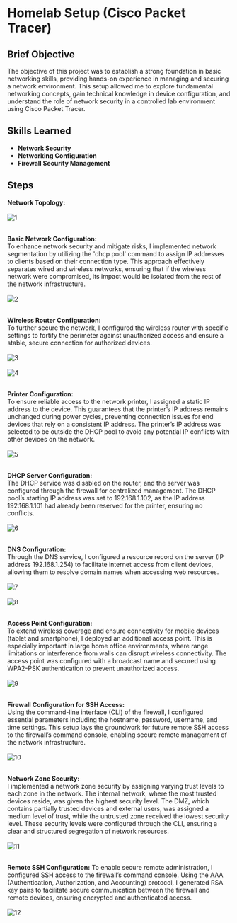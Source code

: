 <h1>Homelab Setup (Cisco Packet Tracer)</h1>

<h2>Brief Objective</h2>
The objective of this project was to establish a strong foundation in basic networking skills, providing hands-on experience in managing and securing a network environment. This setup allowed me to explore fundamental networking concepts, gain technical knowledge in device configuration, and understand the role of network security in a controlled lab environment using Cisco Packet Tracer. <br />


<h2>Skills Learned</h2>

- <b>Network Security</b> 
- <b>Networking Configuration</b>
- <b>Firewall Security Management</b>

<h2>Steps</h2>

**Network Topology:** <br/>
<br />
![1](https://github.com/user-attachments/assets/94a280cf-390d-4409-bbd8-ebe076b27759) <br />
<br />

**Basic Network Configuration:** <br/>
To enhance network security and mitigate risks, I implemented network segmentation by utilizing the 'dhcp pool' command to assign IP addresses to clients based on their connection type. This approach effectively separates wired and wireless networks, ensuring that if the wireless network were compromised, its impact would be isolated from the rest of the network infrastructure. <br/>
<br />
![2](https://github.com/user-attachments/assets/baa757d0-352c-48ec-9555-030913706154) <br />
<br />

**Wireless Router Configuration:** <br/>
To further secure the network, I configured the wireless router with specific settings to fortify the perimeter against unauthorized access and ensure a stable, secure connection for authorized devices.  <br/>
<br />
![3](https://github.com/user-attachments/assets/641089fc-aaff-432a-9688-a753c0e4fa3e) <br />
<br />
![4](https://github.com/user-attachments/assets/26c564de-88ff-402b-8493-95f8959856f2) <br />
<br />

**Printer Configuration:** <br/>
To ensure reliable access to the network printer, I assigned a static IP address to the device. This guarantees that the printer’s IP address remains unchanged during power cycles, preventing connection issues for end devices that rely on a consistent IP address. The printer’s IP address was selected to be outside the DHCP pool to avoid any potential IP conflicts with other devices on the network. <br />
<br />
![5](https://github.com/user-attachments/assets/fc089eb3-c586-4dc2-9779-7a01f86c581d) <br />
<br />

**DHCP Server Configuration:** <br/>
The DHCP service was disabled on the router, and the server was configured through the firewall for centralized management. The DHCP pool’s starting IP address was set to 192.168.1.102, as the IP address 192.168.1.101 had already been reserved for the printer, ensuring no conflicts. <br />
<br />
![6](https://github.com/user-attachments/assets/43d432e4-dd06-49c2-a1d6-d5152cf1b622) <br />
<br />

**DNS Configuration:** <br/>
Through the DNS service, I configured a resource record on the server (IP address 192.168.1.254) to facilitate internet access from client devices, allowing them to resolve domain names when accessing web resources. <br/>
<br />
![7](https://github.com/user-attachments/assets/738fadb6-e5f9-45d6-8f5d-58faab525240) <br />
<br />
![8](https://github.com/user-attachments/assets/1f28549d-f832-4f92-8417-87d0367eae9d) <br />
<br />

**Access Point Configuration:** <br/>
To extend wireless coverage and ensure connectivity for mobile devices (tablet and smartphone), I deployed an additional access point. This is especially important in large home office environments, where range limitations or interference from walls can disrupt wireless connectivity. The access point was configured with a broadcast name and secured using WPA2-PSK authentication to prevent unauthorized access.  <br/>
<br />
![9](https://github.com/user-attachments/assets/e9a7e249-2e15-4548-b429-5eae338b2b7b) <br />
<br />

**Firewall Configuration for SSH Access:** <br/>
Using the command-line interface (CLI) of the firewall, I configured essential parameters including the hostname, password, username, and time settings. This setup lays the groundwork for future remote SSH access to the firewall’s command console, enabling secure remote management of the network infrastructure. <br/>
<br />
![10](https://github.com/user-attachments/assets/5e0df239-a1ff-4828-92ff-84ea57562b71) <br />
<br />

**Network Zone Security:** <br/>
I implemented a network zone security by assigning varying trust levels to each zone in the network. The internal network, where the most trusted devices reside, was given the highest security level. The DMZ, which contains partially trusted devices and external users, was assigned a medium level of trust, while the untrusted zone received the lowest security level. These security levels were configured through the CLI, ensuring a clear and structured segregation of network resources. <br />
<br />
![11](https://github.com/user-attachments/assets/9500a620-0db7-49c9-b1b3-d1a346854e99) <br />
<br />

**Remote SSH Configuration:**
To enable secure remote administration, I configured SSH access to the firewall’s command console. Using the AAA (Authentication, Authorization, and Accounting) protocol, I generated RSA key pairs to facilitate secure communication between the firewall and remote devices, ensuring encrypted and authenticated access. <br />
<br />
![12](https://github.com/user-attachments/assets/8a7bdf84-01fa-430f-b01f-36ce184ed062) <br />

<!--
 ```diff
- text in red
+ text in green
! text in orange
# text in gray
@@ text in purple (and bold)@@
```
--!>

